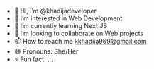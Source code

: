 - 👋 Hi, I’m @khadijadeveloper
- 👀 I’m interested in Web Development
- 🌱 I’m currently learning Next JS
- 💞️ I’m looking to collaborate on Web projects
- 📫 How to reach me kkhadija969@gmail.com
- 😄 Pronouns: She/Her
- ⚡ Fun fact: ...

<!---
khadijadeveloper/khadijadeveloper is a ✨ special ✨ repository because its `README.md` (this file) appears on your GitHub profile.
You can click the Preview link to take a look at your changes.
--->
